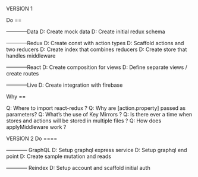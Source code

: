VERSION 1

Do ==

————Data
D: Create mock data
D: Create initial redux schema

————Redux
D: Create const with action types
D: Scaffold actions and two reducers
D: Create index that combines reducers
D: Create store that handles middleware


————React
D: Create composition for views
D: Define separate views / create routes

————Live
D: Create integration with firebase


Why == 

Q: Where to import react-redux ? 
Q: Why are [action.property] passed as parameters?
Q: What’s the use of Key Mirrors ? 
Q: Is there ever a time when stores and actions will be stored in multiple files ? 
Q: How does applyMiddleware work ? 




VERSION 2
Do ====

———— GraphQL
D: Setup graphql express service
D: Setup graphql end point
D: Create sample mutation and reads

———— Reindex
D: Setup account and scaffold initial auth